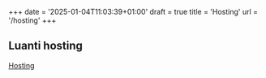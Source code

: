 +++
date = '2025-01-04T11:03:39+01:00'
draft = true
title = 'Hosting'
url = '/hosting'
+++

## Luanti hosting

[Hosting](https://hosting.minetest.ch)